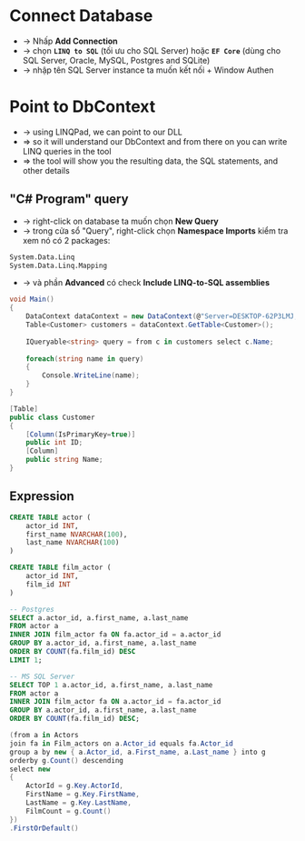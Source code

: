 
# Connect Database 
* -> Nhấp **Add Connection** 
* ->  chọn **`LINQ to SQL`** (tối ưu cho SQL Server) hoặc **`EF Core`** (dùng cho SQL Server, Oracle, MySQL, Postgres and SQLite) 
* -> nhập tên SQL Server instance ta muốn kết nối + Window Authen

# Point to DbContext
* -> using LINQPad, we can point to our DLL
* => so it will understand our DbContext and from there on you can write LINQ queries in the tool
* => the tool will show you the resulting data, the SQL statements, and other details

## "C# Program" query
* -> right-click on database ta muốn chọn **New Query**
* -> trong cửa sổ "Query", right-click chọn **Namespace Imports** kiểm tra xem nó có 2 packages:
```bash
System.Data.Linq
System.Data.Linq.Mapping
 ```
* -> và phần **Advanced** có check **Include LINQ-to-SQL assemblies**

```cs
void Main()
{
	DataContext dataContext = new DataContext(@"Server=DESKTOP-62P3LMJ;Database=QLVB_dnn;Trusted_Connection=True;TrustServerCertificate=True;");
	Table<Customer> customers = dataContext.GetTable<Customer>();
	
	IQueryable<string> query = from c in customers select c.Name;
	
	foreach(string name in query)
	{
		Console.WriteLine(name);
	}
}

[Table]
public class Customer 
{
	[Column(IsPrimaryKey=true)]
	public int ID;
	[Column]
	public string Name;
}
```

## Expression

```sql
CREATE TABLE actor (
	actor_id INT,
	first_name NVARCHAR(100),
	last_name NVARCHAR(100)
)

CREATE TABLE film_actor (
	actor_id INT,
	film_id INT
)

-- Postgres
SELECT a.actor_id, a.first_name, a.last_name
FROM actor a
INNER JOIN film_actor fa ON fa.actor_id = a.actor_id
GROUP BY a.actor_id, a.first_name, a.last_name
ORDER BY COUNT(fa.film_id) DESC
LIMIT 1;

-- MS SQL Server
SELECT TOP 1 a.actor_id, a.first_name, a.last_name
FROM actor a
INNER JOIN film_actor fa ON a.actor_id = fa.actor_id
GROUP BY a.actor_id, a.first_name, a.last_name
ORDER BY COUNT(fa.film_id) DESC;
```

```cs - C# Expression
(from a in Actors
join fa in Film_actors on a.Actor_id equals fa.Actor_id
group a by new { a.Actor_id, a.First_name, a.Last_name } into g
orderby g.Count() descending
select new
{
    ActorId = g.Key.ActorId,
	FirstName = g.Key.FirstName,
	LastName = g.Key.LastName,
	FilmCount = g.Count()
})
.FirstOrDefault()
```
